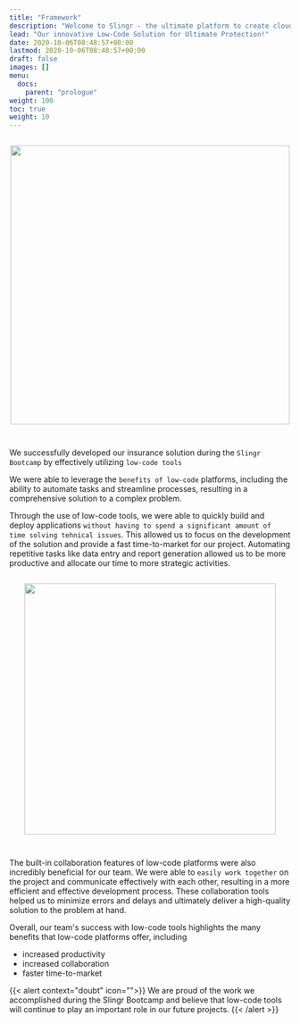 ```yaml
---
title: "Framework"
description: "Welcome to Slingr - the ultimate platform to create cloud apps that integrate with other SaaS solutions seamlessly! If you're wondering what Slingr is, then look no further. "
lead: "Our innovative Low-Code Solution for Ultimate Protection!"
date: 2020-10-06T08:48:57+00:00
lastmod: 2020-10-06T08:48:57+00:00
draft: false
images: []
menu:
  docs:
    parent: "prologue"
weight: 100
toc: true
weight: 10
---
```


<style>
.centerimage {
  padding-top: 1em;
  display: flex;
  justify-content: center;
  padding-bottom: 2em;

}
</style>

<div  class="centerimage">
<img width="auto" height="500" src="/images/vendor/patito.jpeg">
</div>


We successfully developed our insurance solution during the `Slingr Bootcamp` by effectively utilizing `low-code tools`


 We were able to leverage the `benefits of low-code` platforms, including the ability to automate tasks and streamline processes, resulting in a comprehensive solution to a complex problem.





Through the use of low-code tools, we were able to quickly build and deploy applications `without having to spend a significant amount of time solving tehnical issues`. This allowed us to focus on the development of the solution and provide a fast time-to-market for our project. Automating repetitive tasks like data entry and report generation allowed us to be more productive and allocate our time to more strategic activities.
<div  class="centerimage">
<img width="auto" height="450" src="/images/vendor/bootcamp1.jpeg">
</div>

The built-in collaboration features of low-code platforms were also incredibly beneficial for our team. We were able to `easily work together` on the project and communicate effectively with each other, resulting in a more efficient and effective development process. These collaboration tools helped us to minimize errors and delays and ultimately deliver a high-quality solution to the problem at hand.

Overall, our team's success with low-code tools highlights the many benefits that low-code platforms offer, including 
- increased productivity 
- increased collaboration
- faster time-to-market


{{< alert context="doubt" icon="">}}
We are proud of the work we accomplished during the Slingr Bootcamp and believe that low-code tools will continue to play an important role in our future projects.
{{< /alert >}}
